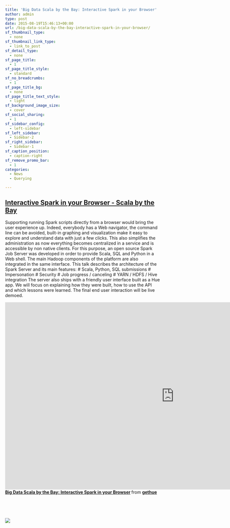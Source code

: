 ```yaml
---
title: 'Big Data Scala by the Bay: Interactive Spark in your Browser'
author: admin
type: post
date: 2015-08-19T15:46:13+00:00
url: /big-data-scala-by-the-bay-interactive-spark-in-your-browser/
sf_thumbnail_type:
  - none
sf_thumbnail_link_type:
  - link_to_post
sf_detail_type:
  - none
sf_page_title:
  - 1
sf_page_title_style:
  - standard
sf_no_breadcrumbs:
  - 1
sf_page_title_bg:
  - none
sf_page_title_text_style:
  - light
sf_background_image_size:
  - cover
sf_social_sharing:
  - 1
sf_sidebar_config:
  - left-sidebar
sf_left_sidebar:
  - Sidebar-2
sf_right_sidebar:
  - Sidebar-1
sf_caption_position:
  - caption-right
sf_remove_promo_bar:
  - 1
categories:
  - News
  - Querying

---
```

## [Interactive Spark in your Browser - Scala by the Bay][1]

Supporting running Spark scripts directly from a browser would bring the user experience up. Indeed, everybody has a Web navigator, the command line can be avoided, built-in graphing and visualization make it easy to explore and understand data with just a few clicks. This also simplifies the administration as now everything becomes centralized in a service and is accessible by non native clients. For this purpose, an open source Spark Job Server was developed in order to provide Scala, SQL and Python in a Web shell. The main Hadoop components of the platform are also integrated in the same interface. This talk describes the architecture of the Spark Server and its main features: # Scala, Python, SQL submissions # Impersonation # Security # Job progress / canceling # YARN / HDFS / Hive integration The server also ships with a friendly user interface built as a Hue app. We will focus on explaining how they were built, how to use the API and which lessons were learned. The final end user interaction will be live demoed.

<iframe src="https://www.slideshare.net/slideshow/embed_code/key/v3UvJzL9mzCDnj" width="1098" height="610" frameborder="0" marginwidth="0" marginheight="0" scrolling="no"></iframe>

<div style="margin-bottom: 5px;">
  <strong> <a title="Big Data Scala by the Bay: Interactive Spark in your Browser" href="//fr.slideshare.net/gethue/big-data-scala-by-the-bay-interactive-spark-in-your-browser" target="_blank" rel="noopener noreferrer">Big Data Scala by the Bay: Interactive Spark in your Browser</a> </strong> from <strong><a href="//www.slideshare.net/gethue" target="_blank" rel="noopener noreferrer">gethue</a></strong>
</div>

&nbsp;

&nbsp;

[<img src="https://cdn.gethue.com/uploads/2015/08/notebook-aug-1024x521.png" />][2]

&nbsp;

 [1]: http://scalabythebay2015.sched.org/event/4bf6a78140acedd2cf122c085f77f5ca?iframe=no&w=&sidebar=yes&bg=no#.VdSignUVhBe
 [2]: https://cdn.gethue.com/uploads/2015/08/notebook-aug.png
